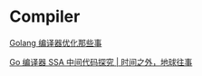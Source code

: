 # Compiler
[Golang 编译器优化那些事](https://fanlv.wiki/2021/12/18/golang-complier-optimize/)

[Go 编译器 SSA 中间代码探究 | 时间之外，地球往事](https://oftime.net/2021/02/14/ssa/)
